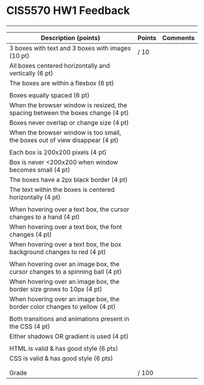 # CIS5570 HW1 Feedback
### 
---
| Description (points)                                                                |   Points   |  Comments                                            |
| -------------------------------------------------------------------------- | ---------------- | ---------------------------------------------------- |
| 3 boxes with text and 3 boxes with images (10 pt)                                  |       / 10       |                                                      |
| All boxes centered horizontally and vertically (6 pt)                             |                  | 
| The boxes are within a flexbox (6 pt)                                             |                  | 
|                                                                            |                  |              
| Boxes equally spaced (6 pt)                                                        |                  | 
| When the browser window is resized, the spacing between the boxes change (4 pt)    |                  | 
| Boxes never overlap or change size (4 pt)                                          |                  | 
| When the browser window is too small, the boxes out of view disappear (4 pt)       |                  | 
|                                                                            |                  |              
| Each box is 200x200 pixels (4 pt)                                               |                  | 
| Box is never <200x200 when window becomes small (4 pt)                             |                  | 
| The boxes have a 2px black border (4 pt)                                           |                  | 
| The text within the boxes is centered horizontally (4 pt)                          |                  | 
|                                                                            |                  |              
| When hovering over a text box, the cursor changes to a hand (4 pt)                 |                  | 
| When hovering over a text box, the font changes (4 pt)                            |                  | 
| When hovering over a text box, the box background changes to red (4 pt)          |                  | 
|                                                                            |                  |   
| When hovering over an image box, the cursor changes to a spinning ball (4 pt)      |                  | 
| When hovering over an image box, the border size grows to 10px (4 pt)              |                  | 
| When hovering over an image box, the border color changes to yellow (4 pt)         |                  | 
|                                                                            |                  |     
| Both transitions and animations present in the CSS (4 pt)                          |                  |            
| Either shadows OR gradient is used (4 pt)                                          |                  | 
|                                                                            |                  |              
| HTML is valid & has good style (6 pts)                                              |                  | 
| CSS is valid & has good style (6 pts)                                              |                  |
|                                                                            |                  | 
|                                                                            |                  |          
| Grade                                                                      |      / 100        | 

